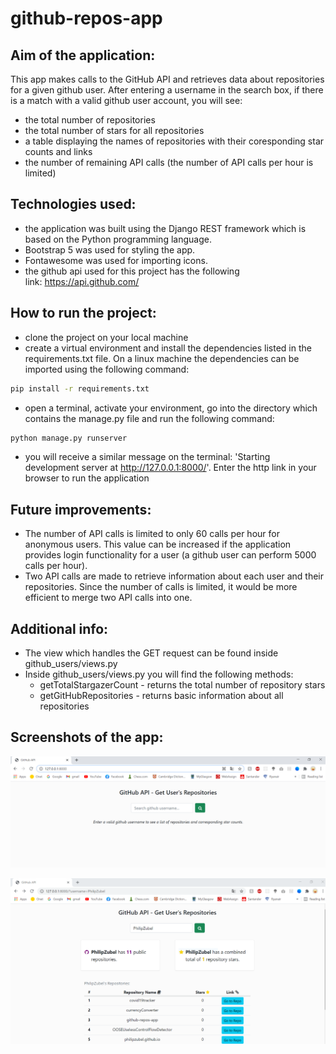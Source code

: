 # github-repos-app

## Aim of the application:

This app makes calls to the GitHub API and retrieves data about repositories for a given github user.
After entering a username in the search box, if there is a match with a valid github user account, you will see:

- the total number of repositories
- the total number of stars for all repositories
- a table displaying the names of repositories with their coresponding star counts and links
- the number of remaining API calls (the number of API calls per hour is limited)

## Technologies used:

- the application was built using the Django REST framework which is based on the Python programming language.
- Bootstrap 5 was used for styling the app.
- Fontawesome was used for importing icons.
- the github api used for this project has the following link: https://api.github.com/

## How to run the project:

- clone the project on your local machine
- create a virtual environment and install the dependencies listed in the requirements.txt file. On a linux machine the dependencies can be imported using the following command:

```bash
pip install -r requirements.txt
```

- open a terminal, activate your environment, go into the directory which contains the manage.py file and run the following command:

```bash
python manage.py runserver
```

- you will receive a similar message on the terminal: 'Starting development server at http://127.0.0.1:8000/'. Enter the http link in your browser to run the application

## Future improvements:

- The number of API calls is limited to only 60 calls per hour for anonymous users. This value can be increased if the application provides login functionality for a user (a github user can perform 5000 calls per hour).
- Two API calls are made to retrieve information about each user and their repositories. Since the number of calls is limited, it would be more efficient to merge two API calls into one.

## Additional info:

- The view which handles the GET request can be found inside github_users/views.py
- Inside github_users/views.py you will find the following methods:
  - getTotalStargazerCount - returns the total number of repository stars
  - getGitHubRepositories - returns basic information about all repositories

## Screenshots of the app:

![alt text](https://github.com/PhilipZubel/github-repos-app/blob/main/screenshots_readme/screenshot1.PNG)

![alt text](https://github.com/PhilipZubel/github-repos-app/blob/main/screenshots_readme/screenshot2.PNG)
